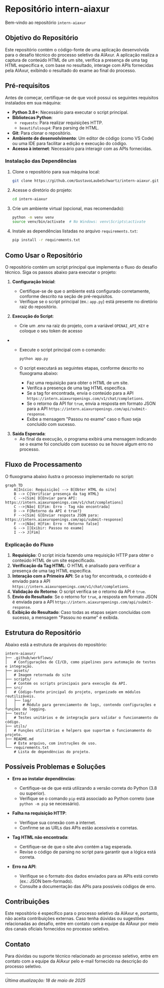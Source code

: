 # Repositório intern-aiaxur

Bem-vindo ao repositório `intern-aiaxur`

## Objetivo do Repositório

Este repositório contém o código-fonte de uma aplicação desenvolvida para o desafio técnico do processo seletivo da AIAxur. A aplicação realiza a captura de conteúdo HTML de um site, verifica a presença de uma tag HTML específica e, com base no resultado, interage com APIs fornecidas pela AIAxur, exibindo o resultado do exame ao final do processo.

## Pré-requisitos

Antes de começar, certifique-se de que você possui os seguintes requisitos instalados em sua máquina:

- **Python 3.8+**: Necessário para executar o script principal.
- **Bibliotecas Python**:
  - `requests`: Para realizar requisições HTTP.
  - `beautifulsoup4`: Para parsing de HTML.
- **Git**: Para clonar o repositório.
- **Ambiente de desenvolvimento**: Um editor de código (como VS Code) ou uma IDE para facilitar a edição e execução do código.
- **Acesso à internet**: Necessário para interagir com as APIs fornecidas.

### Instalação das Dependências

1. Clone o repositório para sua máquina local:

   ```bash
   git clone https://github.com/GustavoLaubeSchwartz/intern-aiaxur.git
   ```

2. Acesse o diretório do projeto:

   ```bash
   cd intern-aiaxur
   ```

3. Crie um ambiente virtual (opcional, mas recomendado):

   ```bash
   python -m venv venv
   source venv/bin/activate  # No Windows: venv\Scripts\activate
   ```

4. Instale as dependências listadas no arquivo `requirements.txt`:

   ```bash
   pip install -r requirements.txt
   ```


## Como Usar o Repositório

O repositório contém um script principal que implementa o fluxo do desafio técnico. Siga os passos abaixo para executar o projeto:

1. **Configuração Inicial**:
   - Certifique-se de que o ambiente está configurado corretamente, conforme descrito na seção de pré-requisitos.
   - Verifique se o script principal (ex.: `app.py`) está presente no diretório raiz do repositório.

2. **Execução do Script**:
   - Crie um .env na raiz do projeto, com a variável `OPENAI_API_KEY` e coloque o seu token de acesso
 - 
   - Execute o script principal com o comando:

     ```bash
     python app.py
     ```

   - O script executará as seguintes etapas, conforme descrito no fluxograma abaixo:
     - Faz uma requisição para obter o HTML de um site.
     - Verifica a presença de uma tag HTML específica.
     - Se a tag for encontrada, envia o conteúdo para a API `https://intern.aiaxuropenings.com/v1/chat/completions`.
     - Se o retorno da API for `true`, envia a resposta em formato JSON para a API `https://intern.aiaxuropenings.com/api/submit-response`.
     - Exibe a mensagem "Passou no exame" caso o fluxo seja concluído com sucesso.

3. **Saída Esperada**:
   - Ao final da execução, o programa exibirá uma mensagem indicando se o exame foi concluído com sucesso ou se houve algum erro no processo.

## Fluxo de Processamento

O fluxograma abaixo ilustra o processo implementado no script:

```mermaid
graph TD
    A[Início: Requisição] --> B[Obter HTML do site]
    B --> C{Verificar presença da tag HTML}
    C -->|Sim| D[Enviar para API: https://intern.aiaxuropenings.com/v1/chat/completions]
    C -->|Não| E[Fim: Erro - Tag não encontrada]
    D --> F{Retorno da API é true?}
    F -->|Sim| G[Enviar resposta JSON para: https://intern.aiaxuropenings.com/api/submit-response]
    F -->|Não| H[Fim: Erro - Retorno false]
    G --> I[Exibir: Passou no exame]
    I --> J[Fim]
```

### Explicação do Fluxo

1. **Requisição**: O script inicia fazendo uma requisição HTTP para obter o conteúdo HTML de um site especificado.
2. **Verificação da Tag HTML**: O HTML é analisado para verificar a presença de uma tag HTML específica.
3. **Interação com a Primeira API**: Se a tag for encontrada, o conteúdo é enviado para a API `https://intern.aiaxuropenings.com/v1/chat/completions`.
4. **Validação do Retorno**: O script verifica se o retorno da API é `true`.
5. **Envio do Resultado**: Se o retorno for `true`, a resposta em formato JSON é enviada para a API `https://intern.aiaxuropenings.com/api/submit-response`.
6. **Exibição do Resultado**: Caso todas as etapas sejam concluídas com sucesso, a mensagem "Passou no exame" é exibida.

## Estrutura do Repositório

Abaixo está a estrutura de arquivos do repositório:

```
intern-aiaxur/
├── .github/workflows/
│   # Configurações de CI/CD, como pipelines para automação de testes e integração.
├── assets/
│   # Imagem retornada do site 
├── scripts/
│   # Contém os scripts principais para execução da API.
├── src/
│   # Código-fonte principal do projeto, organizado em módulos reutilizáveis.
│   ├── log/
│   │   # Módulo para gerenciamento de logs, contendo configurações e funções de logging.
├── tests/
│   # Testes unitários e de integração para validar o funcionamento do código.
├── utils/
│   # Funções utilitárias e helpers que suportam o funcionamento do projeto.
├── README.md
│   # Este arquivo, com instruções de uso.
└── requirements.txt
    # Lista de dependências do projeto.

```

## Possíveis Problemas e Soluções

- **Erro ao instalar dependências**:
  - Certifique-se de que está utilizando a versão correta do Python (3.8 ou superior).
  - Verifique se o comando `pip` está associado ao Python correto (use `python -m pip` se necessário).

- **Falha na requisição HTTP**:
  - Verifique sua conexão com a internet.
  - Confirme se as URLs das APIs estão acessíveis e corretas.

- **Tag HTML não encontrada**:
  - Certifique-se de que o site alvo contém a tag esperada.
  - Revise o código de parsing no script para garantir que a lógica está correta.

- **Erro na API**:
  - Verifique se o formato dos dados enviados para as APIs está correto (ex.: JSON bem-formado).
  - Consulte a documentação das APIs para possíveis códigos de erro.

## Contribuições

Este repositório é específico para o processo seletivo da AIAxur e, portanto, não aceita contribuições externas. Caso tenha dúvidas ou sugestões relacionadas ao desafio, entre em contato com a equipe da AIAxur por meio dos canais oficiais fornecidos no processo seletivo.

## Contato

Para dúvidas ou suporte técnico relacionado ao processo seletivo, entre em contato com a equipe da AIAxur pelo e-mail fornecido na descrição do processo seletivo.

---

*Última atualização: 18 de maio de 2025*
